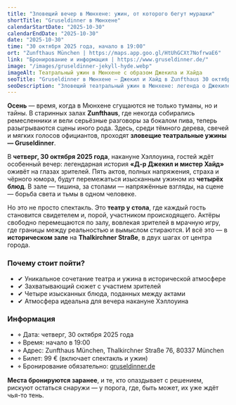 ```yaml
---
title: "Зловещий вечер в Мюнхене: ужин, от которого бегут мурашки"
shortTitle: "Gruseldinner в Мюнхене"
calendarStartDate: "2025-10-30"
calendarEndDate: "2025-10-30"
date: "2025-10-30"
time: "30 октября 2025 года, начало в 19:00"
ort: "Zunfthaus München | https://maps.app.goo.gl/HtUhGCXt7NofrwaE6"
link: "Бронирование и информация | https://www.gruseldinner.de/"
image: "/images/gruseldinner-jekyll-hyde.webp"
imageAlt: Театральный ужин в Мюнхене с образом Джекила и Хайда
seoTitle: "Gruseldinner в Мюнхене — Джекил и Хайд в Zunfthaus 30 октября 2025"
seoDescription: "Зловещий театральный ужин в Мюнхене: легенда о Джекиле и Хайде, 4 блюда и мрачная атмосфера Zunfthaus. Только 30 октября 2025 года."
---
```


**Осень** — время, когда в Мюнхене сгущаются не только туманы, но и тайны. В старинных залах **Zunfthaus**, где некогда собирались ремесленники и вели серьёзные разговоры за бокалом пива, теперь разыгрываются сцены иного рода. Здесь, среди тёмного дерева, свечей и мягких голосов официантов, проходят **зловещие театральные ужины — Gruseldinner**.

В **четверг, 30 октября 2025 года**, накануне Хэллоуина, гостей ждёт особенный вечер: легендарная история **«Д-р Джекил и мистер Хайд»** оживёт на глазах зрителей. Пять актов, полных напряжения, страха и чёрного юмора, будут перемежаться изысканным ужином из **четырёх блюд**. В зале — тишина, за столами — напряжённые взгляды, на сцене — борьба света и тьмы в одном человеке.

Но это не просто спектакль. Это **театр у стола**, где каждый гость становится свидетелем и, порой, участником происходящего. Актёры свободно перемещаются по залу, вовлекая зрителей в мрачную игру, где границы между реальностью и вымыслом стираются. И всё это — в **историческом зале** на **Thalkirchner Straße**, в двух шагах от центра города.

### Почему стоит пойти?

- ✔ Уникальное сочетание театра и ужина в исторической атмосфере  
- ✔ Захватывающий сюжет с участием зрителей  
- ✔ Четыре изысканных блюда, поданных между актами  
- ✔ Атмосфера идеальна для вечера накануне Хэллоуина

### Информация

- ⌖ Дата: четверг, 30 октября 2025 года  
- ⌖ Время: начало в 19:00  
- ⌖ Адрес: Zunfthaus München, Thalkirchner Straße 76, 80337 München  
- ⌖ Билет: 99 € (включает спектакль и ужин)  
- ⌖ Бронирование обязательно: [gruseldinner.de](https://www.gruseldinner.de/veranstaltungsort/zunfthaus/)

**Места бронируются заранее**, и те, кто опаздывает с решением, рискуют остаться снаружи — у порога, где, быть может, их уже ждёт чья-то тень.
